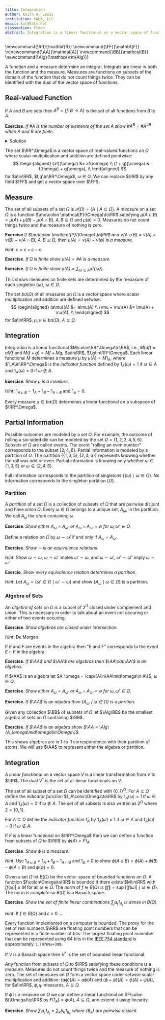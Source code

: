 ```yaml
---
title: Integration
author: Keith A. Lewis
institution: KALX, LLC
email: kal@kalx.net
classoption: fleqn
abstract: Integration is a linear functional on a vector space of functions.
...
```


\newcommand{\RR}{\mathbf{R}}
\newcommand{\FF}{\mathbf{F}}
\renewcommand{\AA}{\mathcal{A}}
\newcommand{\BB}{\mathcal{B}}
\newcommand{\Alg}{\mathop{\rm{Alg}}}

A function and a measure determine an integral. Integrals are
linear in both the function and the measure.
Measures are functions on subsets of the domain of the function
that do not count things twice. They can be identified with
the dual of the vector space of functions.

## Real-valued Function

If $A$ and $B$ are sets then $A^B = \{f\colon B\to A\}$ is the set of
all functions from $B$ to $A$.

__Exercise__. _If $\#A$ is the number of elements of the set $A$ show
$\#A^B = \#A^{\#B}$ when $A$ and $B$ are finite_.

<details>
<summary>Solution</summary>
A function $f\colon B\to A$ assigns elements of $B$ to elements of $A$.
For each of the $\#B$ elements of $B$ we have $\#A$ choices from $A$.
</details>

The set $\RR^\Omega$ is a vector space of
real-valued functions on $\Omega$ where scalar multiplication and addition
are defined pointwise:
$$
\begin{aligned}
(af)(\omega) &= af(\omega) \\
(f + g)(\omega) &= f(\omega) + g(\omega), \\
\end{aligned}
$$
for $a\in\RR$, $f,g\in\RR^\Omega$, $\omega\in \Omega$.
We can replace $\RR$ by any field $\FF$ and get a vector space over $\FF$.

## Measure

The set of all subsets of a set $\Omega$ is $\mathcal{P}(\Omega) = \{A\mid A\subseteq\Omega\}$.
A _measure_ on a set $\Omega$ is a function $\mu\colon \mathcal{P}(\Omega)\to\RR$ satisfying
$\mu(A\cup B) = \mu(A) + \mu(B) - \mu(A\cap B)$, $A,B\subseteq\Omega$
and $\mu(\emptyset) = 0$. Measures do not count things twice and the
measure of nothing is zero.

__Exercise__ _If $\nu\colon \mathcal{P}(\Omega)\to\RR$ and
$\nu(A\cup B) = \nu(A) + \nu(B) - \nu(A\cap B)$, $A,B\subseteq\Omega$,
then $\mu(A) = \nu(A) - \nu(\emptyset)$ is a measure_.

_Hint_: $c = c + c - c$.

__Exercise__. _If $\Omega$ is finite show $\mu(A) = \#A$ is a measure_.

__Exercise__. _If $\Omega$ is finite show $\mu(A) = \sum_{\omega\in A} \mu(\{\omega\})$_.

This shows measures on finite sets are determined by the meaasure of each singleton $\{\omega\}$, $\omega\in\Omega$.

The set $ba(\Omega)$ of all measures on $\Omega$ is a vector space
where scalar multiplication and addition are defined setwise:
$$
\begin{aligned}
(a\mu)(A) &= a\mu(A) \\
(\mu + \nu)(A) &= \mu(A) + \nu(A), \\
\end{aligned}
$$
for $a\in\RR$, $\mu,\nu\in ba(\Omega)$, $A\subseteq\Omega$.

## Integration

Integration is a linear functional $M\colon\RR^\Omega\to\RR$, i.e.,
$M(af) = aMf$ and $M(f + g) = Mf + Mg$, $a\in\RR$, $f,g\in\RR^\Omega$.
Each linear functional $M$ determines a measure $\mu$ by
$\mu(A) = M1_A$, where $1_A\in\RR^\Omega$ is
the _indicator function_ defined by
$1_A(\omega) = 1$ if $\omega\in A$ and $1_A(\omega) = 0$ if $\omega\not\in A$.

__Exercise__. _Show $\mu$ is a measure_.

_Hint_: $1_{A\cup B} = 1_A + 1_B - 1_{A\cap B}$ and $1_\emptyset = 0$.

Every measure $\mu\in ba(\Omega)$ determines a linear functional
on a subspace of $\RR^\Omega$. 

## Partial Information

Possible outcomes are modeled by a set $\Omega$.  For example, the
outcome of rolling a six-sided die can be modeled by the set
$\Omega = \{1,2,3,4,5,6\}$.  Subsets of $\Omega$ are called events.
The event "rolling an even number" corresponds to the subset
$\{2,4,6\}$. Partial information is modeled by a partition of $\Omega$.
The partition $\{\{1,3,5\},\{2,4,6\}\}$ represents knowing whether
the roll was odd or even.  Partial information is knowing only whether
$\omega\in\{1,3,5\}$ or $\omega\in\{2,4,6\}$.

Full information corresponds to the partition of singletons
$\{\{\omega\}\mid\omega\in\Omega\}$. No information corresponds
to the singleton partition $\{\Omega\}$.

### Partition

A _partition_ of a set $\Omega$ is a collection of subsets of $\Omega$ that
are pairwise disjoint and have union $\Omega$. Every $\omega\in\Omega$
belongs to a unique set, $A_\omega$, in the partition.
We call $A_\omega$ the _atom_ containing $\omega$.

__Exercise__. _Show either $A_\omega = A_{\omega'}$ or $A_\omega\cap A_{\omega'} = \emptyset$
for $\omega,\omega'\in\Omega$_.

Define a relation on $\Omega$ by $\omega\sim\omega'$ if and only if $A_\omega = A_{\omega'}$.

__Exercise__. _Show $\sim$ is an equivalence relations_.

_Hint_: Show $\omega\sim\omega$, $\omega\sim\omega'$ imples $\omega'\sim\omega$, and
$\omega\sim\omega'$, $\omega'\sim\omega''$ imply $\omega\sim\omega''$.

__Exercie__. _Show every equivalence relation determines a partition_.

_Hint_: Let $A_\omega = \{\omega'\in\Omega\mid \omega'\sim\omega\}$ and
show $\{A_\omega\mid\omega\in\Omega\}$ is a partition.

### Algebra of Sets

An _algebra of sets_ on $\Omega$ is a subset
of $2^\Omega$ closed under complement and union.
This is necessary in order to talk about an event not
occuring or either of two events occuring.

__Exercise__. _Show algebras are closed under intersection_.

_Hint_: De Morgan.

If $E$ and $F$ are events in the algebra then "E and F" corresponds
to the event $E\cap F$ in the algebra.

__Exercise__. _If $\AA$ and $\AA'$ are algebras then $\AA\cap\AA'$ is an algebra_.

If $\AA$ is an algebra let $A_\omega = \cap\{A\in\AA\mid\omega\in A\}$, $\omega\in\Omega$.

__Exercise__. _Show either $A_\omega = A_{\omega'}$ or $A_\omega\cap A_{\omega'} = \emptyset$
for $\omega,\omega'\in\Omega$_.

__Exercise__. _If $\AA$ is an algebra then $\{A_\omega\mid\omega\in\Omega\}$ is a parition_.

Given any collection $\BB$ of subsets of $\Omega$ let $\Alg\BB$ be
the smallest algebra of sets on $\Omega$ containing $\BB$.

__Exercise__. _If $\AA$ is an algebra show $\AA = \Alg\{A_\omega\mid\omega\in\Omega\}$_.

This shows algebras are in 1-to-1 correspondence with their partition of atoms.
We will use $\AA$ to represent either the algebra or partition.

## Integration

A _linear functional_ on a vector space $V$ is a linear transformation from $V$ to $\RR$.
The dual $V^*$ is the set of all linear functionals on $V$.

The set of all subset of a set $\Omega$ can be identified with $\{0,1\}^\Omega$.
For $A\subseteq\Omega$ define the _indicator function_ $1_A\colon\Omega\to\RR$ by
$1_A(\omega) = 1$ if $\omega\in A$ and $1_A(\omega) = 0$ if $\omega\not\in A$.
The set of all subsets is also written as $2^\Omega$ where $2 = \{0,1\}$.

For $A\subseteq\Omega$ define the _indicator function_ $1_A$ by
$1_A(\omega) = 1$ if $\omega\in A$ and $1_A(\omega) = 0$ if $\omega\not\in A$.

If $F$ is a linear functional on $\RR^\Omega$ then we can define a function from subsets of $\Omega$ to $\RR$
by $\phi(A) = F1_A$.

__Exercise__. _Show $\phi$ is a measure_.

_Hint_: Use $1_{A\cup B} = 1_A + 1_B - 1_{A\cap B}$ and $1_\emptyset = 0$ to show
$\phi(A\cup B) = \phi(A) + \phi(B) - \phi(A\cap B)$ and $\phi(\emptyset) = 0$.

Given a set $\Omega$ let $B(\Omega)$ be the vector space of bounded
functions on $\Omega$. A function $f\colon\Omega\to\RR$ is bounded
if there exists $M\in\RR$ with $|f(\omega)| \le M$ for all $\omega\in\Omega$.
The _norm_ of $f\in B(\Omega)$ is $\|f\| = \sup\{|f(\omega)|\mid \omega\in\Omega\}$.
The norm is _complete_ so $B(\Omega)$ is a Banach space.

__Exercise__. _Show the set of finite linear combinations $\sum_j a_j 1_{A_j}$
is dense in $B(\Omega)$_.

_Hint_: If $f\in B(\Omega)$ and $\epsilon > 0$ ...

Every function implemented on a computer is bounded. 
The proxy for the set of real numbers $\RR$ are floating point numbers
that can be represented in a finite number of bits.
The largest floating point nummber that can be represented using 64 bits
in the [IEEE 754 standard](https://www.computer.org/csdl/magazine/co/2019/12/08909942/1f8KFWxbTCU)
is approximately `1.79769e+308`.


If $V$ is a Banach space then $V^*$ is the set of bounded linear functional.

Any function from subsets of $\Omega$ to $\RR$ satisfying these conditions
is a _measure_. Measures do not count things twice and the measure
of nothing is zero.  The set of measures on $\Omega$
form a vector space under setwise scalar multiplication and addition:
$(a\phi)(A) = a\phi(A)$ and $(\phi + \psi)(A) = \phi(A) + \psi(A)$,
for $a\in\RR$, $\phi,\psi$ measures, $A\subseteq\Omega$.

If $\phi$ is a measure on $\Omega$ we can define a linear functional on $F\colon B(\Omega)\to\RR$
by $F(1_A) = \phi(A)$, $A\subseteq\Omega$, and extend it using linearity.

__Exercise__. _Show $\sum_j a_j 1_{A_j} = \sum_k b_k 1_{B_k}$ where $\{B_k\}$ are pairwise disjoint_.
